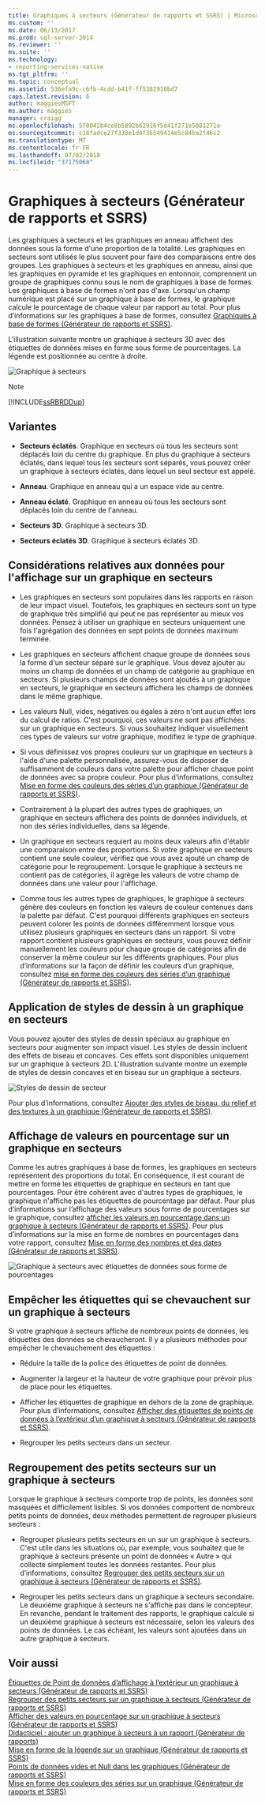 ```yaml
---
title: Graphiques à secteurs (Générateur de rapports et SSRS) | Microsoft Docs
ms.custom: ''
ms.date: 06/13/2017
ms.prod: sql-server-2014
ms.reviewer: ''
ms.suite: ''
ms.technology:
- reporting-services-native
ms.tgt_pltfrm: ''
ms.topic: conceptual
ms.assetid: 536efa9c-c6fb-4cdd-b41f-ff5382910bd7
caps.latest.revision: 6
author: maggiesMSFT
ms.author: maggies
manager: craigg
ms.openlocfilehash: 578042b4ce8b5892b62916f5d41f271e5081271e
ms.sourcegitcommit: c18fadce27f330e1d4f36549414e5c84ba2f46c2
ms.translationtype: MT
ms.contentlocale: fr-FR
ms.lasthandoff: 07/02/2018
ms.locfileid: "37175068"
---
```

# <a name="pie-charts-report-builder-and-ssrs"></a>Graphiques à secteurs (Générateur de rapports et SSRS)
  Les graphiques à secteurs et les graphiques en anneau affichent des données sous la forme d'une proportion de la totalité. Les graphiques en secteurs sont utilisés le plus souvent pour faire des comparaisons entre des groupes. Les graphiques à secteurs et les graphiques en anneau, ainsi que les graphiques en pyramide et les graphiques en entonnoir, comprennent un groupe de graphiques connu sous le nom de graphiques à base de formes. Les graphiques à base de formes n'ont pas d'axe. Lorsqu'un champ numérique est placé sur un graphique à base de formes, le graphique calcule le pourcentage de chaque valeur par rapport au total. Pour plus d’informations sur les graphiques à base de formes, consultez [Graphiques à base de formes &#40;Générateur de rapports et SSRS&#41;](charts-report-builder-and-ssrs.md).  
  
 L'illustration suivante montre un graphique à secteurs 3D avec des étiquettes de données mises en forme sous forme de pourcentages.  La légende est positionnée au centre à droite.  
  
 ![Graphique à secteurs](../media/piechart.gif "Graphique à secteurs")  
  
> [!NOTE]  
>  [!INCLUDE[ssRBRDDup](../../includes/ssrbrddup-md.md)]  
  
## <a name="variations"></a>Variantes  
  
-   **Secteurs éclatés**. Graphique en secteurs où tous les secteurs sont déplacés loin du centre du graphique. En plus du graphique à secteurs éclatés, dans lequel tous les secteurs sont séparés, vous pouvez créer un graphique à secteurs éclatés, dans lequel un seul secteur est appelé.  
  
-   **Anneau**. Graphique en anneau qui a un espace vide au centre.  
  
-   **Anneau éclaté**. Graphique en anneau où tous les secteurs sont déplacés loin du centre de l'anneau.  
  
-   **Secteurs 3D**. Graphique à secteurs 3D.  
  
-   **Secteurs éclatés 3D**. Graphique à secteurs éclatés 3D.  
  
## <a name="data-considerations-for-display-on-a-pie-chart"></a>Considérations relatives aux données pour l'affichage sur un graphique en secteurs  
  
-   Les graphiques en secteurs sont populaires dans les rapports en raison de leur impact visuel. Toutefois, les graphiques en secteurs sont un type de graphique très simplifié qui peut ne pas représenter au mieux vos données. Pensez à utiliser un graphique en secteurs uniquement une fois l'agrégation des données en sept points de données maximum terminée.  
  
-   Les graphiques en secteurs affichent chaque groupe de données sous la forme d'un secteur séparé sur le graphique. Vous devez ajouter au moins un champ de données et un champ de catégorie au graphique en secteurs. Si plusieurs champs de données sont ajoutés à un graphique en secteurs, le graphique en secteurs affichera les champs de données dans le même graphique.  
  
-   Les valeurs Null, vides, négatives ou égales à zéro n'ont aucun effet lors du calcul de ratios. C'est pourquoi, ces valeurs ne sont pas affichées sur un graphique en secteurs. Si vous souhaitez indiquer visuellement ces types de valeurs sur votre graphique, modifiez le type de graphique.  
  
-   Si vous définissez vos propres couleurs sur un graphique en secteurs à l'aide d'une palette personnalisée, assurez-vous de disposer de suffisamment de couleurs dans votre palette pour afficher chaque point de données avec sa propre couleur. Pour plus d’informations, consultez [Mise en forme des couleurs des séries d’un graphique &#40;Générateur de rapports et SSRS&#41;](formatting-series-colors-on-a-chart-report-builder-and-ssrs.md).  
  
-   Contrairement à la plupart des autres types de graphiques, un graphique en secteurs affichera des points de données individuels, et non des séries individuelles, dans sa légende.  
  
-   Un graphique en secteurs requiert au moins deux valeurs afin d'établir une comparaison entre des proportions. Si votre graphique en secteurs contient une seule couleur, vérifiez que vous avez ajouté un champ de catégorie pour le regroupement. Lorsque le graphique à secteurs ne contient pas de catégories, il agrège les valeurs de votre champ de données dans une valeur pour l'affichage.  
  
-   Comme tous les autres types de graphiques, le graphique à secteurs génère des couleurs en fonction les valeurs de couleur contenues dans la palette par défaut. C'est pourquoi différents graphiques en secteurs peuvent colorer les points de données différemment lorsque vous utilisez plusieurs graphiques en secteurs dans un rapport. Si votre rapport contient plusieurs graphiques en secteurs, vous pouvez définir manuellement les couleurs pour chaque groupe de catégories afin de conserver la même couleur sur les différents graphiques. Pour plus d’informations sur la façon de définir les couleurs d’un graphique, consultez [mise en forme des couleurs des séries d’un graphique &#40;Générateur de rapports et SSRS&#41;](formatting-series-colors-on-a-chart-report-builder-and-ssrs.md).  
  
## <a name="applying-drawing-styles-to-a-pie-chart"></a>Application de styles de dessin à un graphique en secteurs  
 Vous pouvez ajouter des styles de dessin spéciaux au graphique en secteurs pour augmenter son impact visuel. Les styles de dessin incluent des effets de biseau et concaves. Ces effets sont disponibles uniquement sur un graphique à secteurs 2D. L'illustration suivante montre un exemple de styles de dessin concaves et en biseau sur un graphique à secteurs.  
  
 ![Styles de dessin de secteur](../media/rs-piedrawingeffects-concave2.gif "Styles de dessin de secteur")  
  
 Pour plus d’informations, consultez [Ajouter des styles de biseau, du relief et des textures à un graphique &#40;Générateur de rapports et SSRS&#41;](chart-effects-add-bevel-emboss-or-texture-report-builder.md).  
  
## <a name="displaying-percentage-values-on-a-pie-chart"></a>Affichage de valeurs en pourcentage sur un graphique en secteurs  
 Comme les autres graphiques à base de formes, les graphiques en secteurs représentent des proportions du total. En conséquence, il est courant de mettre en forme les étiquettes de graphique en secteurs en tant que pourcentages. Pour être cohérent avec d'autres types de graphiques, le graphique n'affiche pas les étiquettes de pourcentage par défaut. Pour plus d’informations sur l’affichage des valeurs sous forme de pourcentages sur le graphique, consultez [afficher les valeurs en pourcentage dans un graphique à secteurs &#40;Générateur de rapports et SSRS&#41;](display-percentage-values-on-a-pie-chart-report-builder-and-ssrs.md). Pour plus d’informations sur la mise en forme de nombres en pourcentages dans votre rapport, consultez [Mise en forme des nombres et des dates &#40;Générateur de rapports et SSRS&#41;](formatting-numbers-and-dates-report-builder-and-ssrs.md).  
  
 ![Graphique à secteurs avec étiquettes de données sous forme de pourcentages](../media/rs-piechartpercentages.gif "Graphique à secteurs avec étiquettes de données sous forme de pourcentages")  
  
## <a name="preventing-overlapped-labels-on-a-pie-chart"></a>Empêcher les étiquettes qui se chevauchent sur un graphique à secteurs  
 Si votre graphique à secteurs affiche de nombreux points de données, les étiquettes des données se chevaucheront. Il y a plusieurs méthodes pour empêcher le chevauchement des étiquettes :  
  
-   Réduire la taille de la police des étiquettes de point de données.  
  
-   Augmenter la largeur et la hauteur de votre graphique pour prévoir plus de place pour les étiquettes.  
  
-   Afficher les étiquettes de graphique en dehors de la zone de graphique. Pour plus d’informations, consultez [Afficher des étiquettes de points de données à l’extérieur d’un graphique à secteurs &#40;Générateur de rapports et SSRS&#41;](display-data-point-labels-outside-a-pie-chart-report-builder-and-ssrs.md).  
  
-   Regrouper les petits secteurs dans un secteur.  
  
## <a name="consolidating-small-slices-on-a-pie-chart"></a>Regroupement des petits secteurs sur un graphique à secteurs  
 Lorsque le graphique à secteurs comporte trop de points, les données sont masquées et difficilement lisibles. Si vos données comportent de nombreux petits points de données, deux méthodes permettent de regrouper plusieurs secteurs :  
  
-   Regrouper plusieurs petits secteurs en un sur un graphique à secteurs. C'est utile dans les situations où, par exemple, vous souhaitez que le graphique à secteurs présente un point de données « Autre » qui collecte simplement toutes les données restantes. Pour plus d’informations, consultez [Regrouper des petits secteurs sur un graphique à secteurs &#40;Générateur de rapports et SSRS&#41;](collect-small-slices-on-a-pie-chart-report-builder-and-ssrs.md).  
  
-   Regrouper les petits secteurs dans un graphique à secteurs secondaire. Le deuxième graphique à secteurs ne s'affiche pas dans le concepteur. En revanche, pendant le traitement des rapports, le graphique calcule si un deuxième graphique à secteurs est nécessaire, selon les valeurs des points de données. Le cas échéant, les valeurs sont ajoutées dans un autre graphique à secteurs.  
  
## <a name="see-also"></a>Voir aussi  
 [Étiquettes de Point de données d’affichage à l’extérieur un graphique à secteurs &#40;Générateur de rapports et SSRS&#41;](display-data-point-labels-outside-a-pie-chart-report-builder-and-ssrs.md)   
 [Regrouper des petits secteurs sur un graphique à secteurs &#40;Générateur de rapports et SSRS&#41;](collect-small-slices-on-a-pie-chart-report-builder-and-ssrs.md)   
 [Afficher des valeurs en pourcentage sur un graphique à secteurs &#40;Générateur de rapports et SSRS&#41;](display-percentage-values-on-a-pie-chart-report-builder-and-ssrs.md)   
 [Didacticiel : ajouter un graphique à secteurs à un rapport &#40;Générateur de rapports&#41;](../tutorial-add-a-pie-chart-to-your-report-report-builder.md)   
 [Mise en forme de la légende sur un graphique &#40;Générateur de rapports et SSRS&#41;](chart-legend-formatting-report-builder.md)   
 [Points de données vides et Null dans les graphiques &#40;Générateur de rapports et SSRS&#41;](empty-and-null-data-points-in-charts-report-builder-and-ssrs.md)   
 [Mise en forme des couleurs des séries sur un graphique &#40;Générateur de rapports et SSRS&#41;](formatting-series-colors-on-a-chart-report-builder-and-ssrs.md)  
  
  
